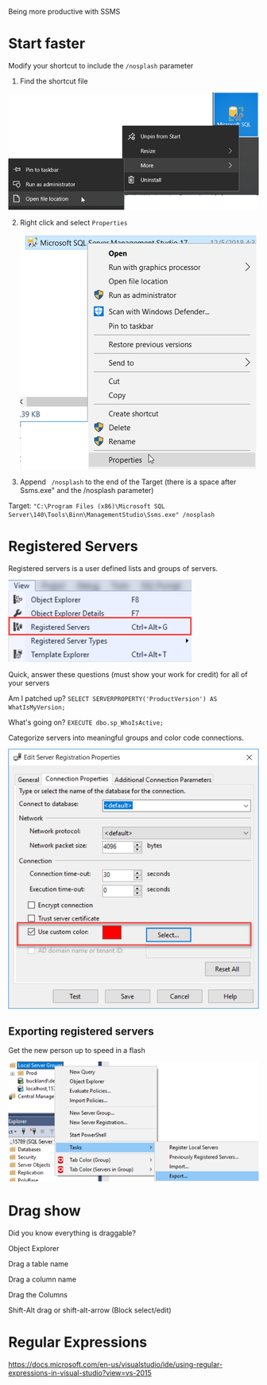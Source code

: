 Being more productive with SSMS



# Start faster

Modify your shortcut to include the `/nosplash` parameter

1. Find the shortcut file

![Start_OpenFileLocation_00](./images/Start_OpenFileLocation_00.png)


2. Right click and select `Properties`

   ![Start_Properties](./images/Start_Properties.png)

3. Append ` /nosplash` to the end of the Target (there is a space after Ssms.exe" and the /nosplash parameter)

Target: `"C:\Program Files (x86)\Microsoft SQL Server\140\Tools\Binn\ManagementStudio\Ssms.exe" /nosplash`

# Registered Servers

Registered servers is a user defined lists and groups of servers.

![RegisteredServers_00](./images/RegisteredServers_00.png)

Quick, answer these questions (must show your work for credit) for all of your servers 

Am I patched up? `SELECT SERVERPROPERTY('ProductVersion') AS WhatIsMyVersion;`

What's going on? `EXECUTE dbo.sp_WhoIsActive;`

Categorize servers into meaningful groups and color code connections.



![RegisteredServers_10](./images/RegisteredServers_10.png)

## Exporting registered servers

Get the new person up to speed in a flash 

![TasksExportRegisteredServers_00](./images/TasksExportRegisteredServers_00.png)



# Drag show

Did you know everything is draggable?

Object Explorer

Drag a table name

Drag a column name

Drag the Columns

Shift-Alt drag or shift-alt-arrow (Block select/edit)



# Regular Expressions

https://docs.microsoft.com/en-us/visualstudio/ide/using-regular-expressions-in-visual-studio?view=vs-2015



